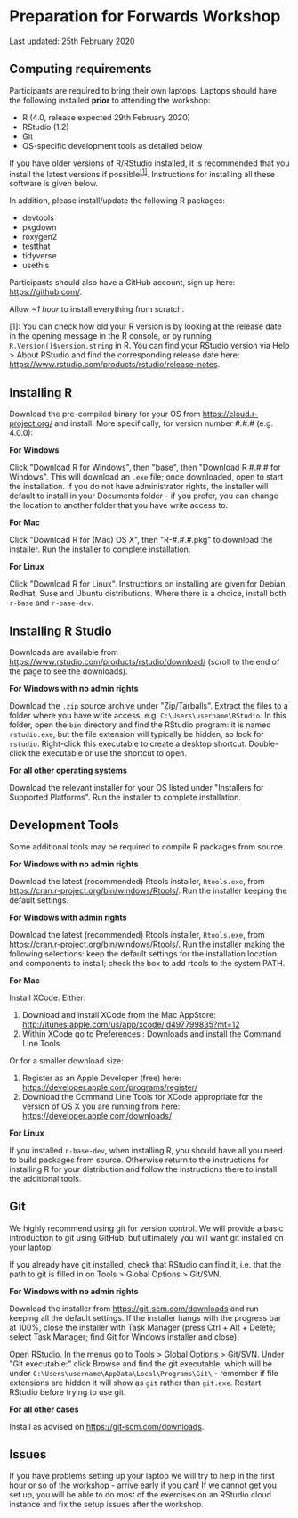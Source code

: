 # Preparation for Forwards Workshop

Last updated: 25th February 2020

## Computing requirements

Participants are required to bring their own laptops. Laptops should have the following installed **prior** to attending the workshop:

- R (4.0, release expected 29th February 2020)
- RStudio (1.2)
- Git
- OS-specific development tools as detailed below

If you have older versions of R/RStudio installed, it is recommended that you 
install the latest versions if possible<sup>[[1]](#versions)</sup>. Instructions for installing all these 
software is given below.

In addition, please install/update the following R packages:

 - devtools
 - pkgdown
 - roxygen2
 - testthat
 - tidyverse
 - usethis
 
Participants should also have a GitHub account, sign up here: https://github.com/.

Allow *~1 hour* to install everything from scratch.

<a name="versions">[1]</a>: You can check how old your R version is by looking at the 
release date in the opening message in the R console, or by running 
`R.Version()$version.string` in R. You can find your RStudio version via 
Help > About RStudio and find the corresponding release date here: 
https://www.rstudio.com/products/rstudio/release-notes. 


## Installing R

Download the pre-compiled binary for your OS from https://cloud.r-project.org/ 
and install. More specifically, for version number #.#.# (e.g. 4.0.0):

**For Windows**

Click "Download R for Windows", then "base", then "Download R #.#.# for 
Windows". This will download an `.exe` file; once downloaded, open to start the 
installation. If you do not have administrator rights, the installer will 
default to install in your Documents folder - if you prefer, you can change the 
location to another folder that you have write access to.

**For Mac**

Click "Download R for (Mac) OS X", then "R-#.#.#.pkg" to download the installer.
Run the installer to complete installation.

**For Linux**

Click "Download R for Linux". Instructions on installing are given for Debian,
Redhat, Suse and Ubuntu distributions. Where there is a choice, install both 
`r-base` and `r-base-dev`.

## Installing R Studio

Downloads are available from https://www.rstudio.com/products/rstudio/download/ (scroll to the end of the page to see the downloads).

**For Windows with no admin rights**

Download the `.zip` source archive under "Zip/Tarballs". Extract the files to a 
folder where you have write access, e.g. `C:\Users\username\RStudio`. In this 
folder, open the `bin` directory and find the RStudio program: it is named 
`rstudio.exe`, but the file extension will typically be hidden, so look for 
`rstudio`. Right-click this executable to create a desktop shortcut. 
Double-click the executable or use the shortcut to open.

**For all other operating systems**

Download the relevant installer for your OS listed under "Installers for 
Supported Platforms". Run the installer to complete installation.
 
## Development Tools

Some additional tools may be required to compile R packages from source.

**For Windows with no admin rights**

Download the latest (recommended) Rtools installer, `Rtools.exe`, from 
https://cran.r-project.org/bin/windows/Rtools/. Run the installer keeping the 
default settings.

**For Windows with admin rights**

Download the latest (recommended) Rtools installer, `Rtools.exe`, from 
https://cran.r-project.org/bin/windows/Rtools/. Run the installer making the 
following selections: keep the default settings for the installation location 
and components to install; check the box to add rtools to the system PATH.

**For Mac**

Install XCode. Either:

1.  Download and install XCode from the Mac AppStore: http://itunes.apple.com/us/app/xcode/id497799835?mt=12
2.  Within XCode go to Preferences : Downloads and install the Command Line 
Tools

Or for a smaller download size:

1. Register as an Apple Developer (free) here: https://developer.apple.com/programs/register/
2. Download the Command Line Tools for XCode appropriate for the version of 
OS X you are running from here: https://developer.apple.com/downloads/

**For Linux**

If you installed `r-base-dev`, when installing R, you should have all you need 
to build packages from source. Otherwise return to the instructions for 
installing R for your distribution and follow the instructions there to install 
the additional tools.

## Git

We highly recommend using git for version control. We will provide a basic 
introduction to git using GitHub, but ultimately you will want git installed on 
your laptop!

If you already have git installed, check that RStudio can find it, i.e. that 
the path to git is filled in on Tools > Global Options > Git/SVN.

**For Windows with no admin rights**

Download the installer from https://git-scm.com/downloads and run keeping all 
the default settings. If the installer hangs with the progress bar at 100%, 
close the installer with Task Manager (press Ctrl + Alt + Delete; select 
Task Manager; find Git for Windows installer and close). 

Open RStudio. In the menus go to Tools > Global Options > Git/SVN. Under 
"Git executable:" click Browse and find the git executable, which will be under 
`C:\Users\username\AppData\Local\Programs\Git\` - remember if file extensions 
are hidden it will show as `git` rather than `git.exe`. Restart RStudio before 
trying to use git.

**For all other cases**

Install as advised on https://git-scm.com/downloads.

## Issues 

If you have problems setting up your laptop we will try to help in the first 
hour or so of the workshop - arrive early if you can! If we cannot get you set 
up, you will be able to do most of the exercises on an RStudio.cloud instance 
and fix the setup issues after the workshop.
